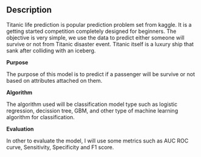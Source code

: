## Description

Titanic life prediction is popular prediction problem set from kaggle. It is a getting started competition completely designed for beginners. The objective is very simple, we use the data to predict either someone will survive or not from Titanic disaster event. Titanic itself is a luxury ship that sank after colliding with an iceberg.

**Purpose**

The purpose of this model is to predict if a passenger will be survive or not based on attributes attached on them.

**Algorithm**

The algorithm used will be classification model type such as logistic regression, decission tree, GBM, and other type of machine learning algorithm for classification.

**Evaluation**

In other to evaluate the model, I will use some metrics such as AUC ROC curve, Sensitivity, Specificity and F1 score.